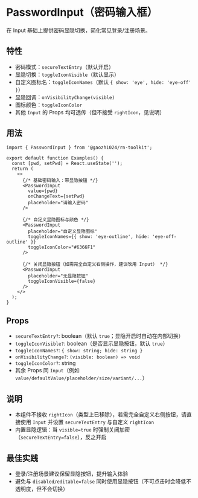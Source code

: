 # PasswordInput（密码输入框）

在 Input 基础上提供密码显隐切换，简化常见登录/注册场景。

## 特性

- 密码模式：`secureTextEntry`（默认开启）
- 显隐切换：`toggleIconVisible`（默认显示）
- 自定义图标名：`toggleIconNames`（默认 `{ show: 'eye', hide: 'eye-off' }`）
- 显隐回调：`onVisibilityChange(visible)`
- 图标颜色：`toggleIconColor`
- 其他 `Input` 的 Props 均可透传（但不接受 `rightIcon`，见说明）

## 用法

```tsx
import { PasswordInput } from '@gaozh1024/rn-toolkit';

export default function Examples() {
  const [pwd, setPwd] = React.useState('');
  return (
    <>
      {/* 基础密码输入：带显隐按钮 */}
      <PasswordInput
        value={pwd}
        onChangeText={setPwd}
        placeholder="请输入密码"
      />

      {/* 自定义显隐图标与颜色 */}
      <PasswordInput
        placeholder="自定义显隐图标"
        toggleIconNames={{ show: 'eye-outline', hide: 'eye-off-outline' }}
        toggleIconColor="#6366F1"
      />

      {/* 关闭显隐按钮（如需完全自定义右侧操作，建议改用 Input） */}
      <PasswordInput
        placeholder="无显隐按钮"
        toggleIconVisible={false}
      />
    </>
  );
}
```

## Props

- `secureTextEntry?`: boolean（默认 `true`；显隐开启时自动在内部切换）
- `toggleIconVisible?`: boolean（是否显示显隐按钮，默认 `true`）
- `toggleIconNames?`: `{ show: string; hide: string }`
- `onVisibilityChange?`: `(visible: boolean) => void`
- `toggleIconColor?`: string
- 其余 Props 同 `Input`（例如 `value/defaultValue/placeholder/size/variant/...`）

## 说明

- 本组件不接收 `rightIcon`（类型上已移除），若需完全自定义右侧按钮，请直接使用 `Input` 并设置 `secureTextEntry` 与自定义 `rightIcon`
- 内置显隐逻辑：当 `visible=true` 时强制关闭加密（`secureTextEntry=false`），反之开启

## 最佳实践

- 登录/注册场景建议保留显隐按钮，提升输入体验
- 避免与 `disabled/editable=false` 同时使用显隐按钮（不可点击时会降低不透明度，但不会切换）
